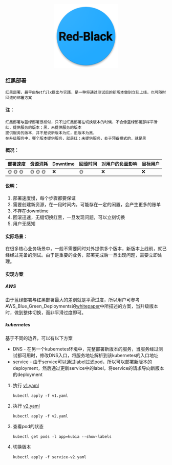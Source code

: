 <p align="center">
   <img width="200" src="red-black.png">
</p>

### 红黑部署
    红黑部署，最早由Netfilx提出与实践，是一种将通过测试后的新版本做到立刻上线，也可随时回滚的部署方案

#### 注：
    红黑部署与蓝绿部署很相似，只不过红黑部署在切换版本的时候，不会像蓝绿部署那样平滑
    红，提供服务的版本；黑，未提供服务的版本
    提供服务的版本，并不是说新版本为红，旧版本为黑，
    在升级服务中，哪个版本提供服务，就是红；未提供服务，处于预备模式的，就是黑

#### 概况：

| 部署速度 |  资源消耗  | Downtime  | 回滚时间  | 对用户的负面影响| 目标用户|
| -------| ---------| --------| --------| --------|--------|
| :sun_with_face: :sun_with_face: :sun_with_face:  |  :sun_with_face: :sun_with_face: :sun_with_face:   | :x:   | :sun_with_face: | :x: | :x: |

#### 说明：
1. 部署速度慢，每个步骤都要保证
2. 需要创建新资源，在一段时间内，可能存在一定的闲置，会产生更多的账单
3. 不存在dowmtime
4. 回滚迅速，无缝切换红黑，一旦发现问题，可以立刻切换
5. 用户无感知
   
#### 实际场景：
在很多核心业务场景中，一般不需要同时对外提供多个版本，新版本上线前，就已经经过完备的测试。由于是重要的业务，部署完成后一旦出现问题，需要立即处理。

#### 实现方案

##### AWS
由于蓝绿部署与红黑部署最大的差别就是平滑过度，所以用户可参考AWS_Blue_Green_Deployments的[whitepaper](https://github.com/liubq919/AWS_Blue_Green_Deployments_cn)中所描述的方案，当升级版本时，做到整体切换，而非平滑过度即可。

##### kubernetes
基于不同的边界，可以有以下方案

- DNS - 在另一个kubernetes环境中，完整部署新版本的服务，当服务经过测试都可用时，修改DNS入口，将服务地址解析到该kubernetes的入口地址
- service - 由于service可以通过label过滤pod，所以可以部署新版本的deployment，然后通过更新service中的label，将service的请求导向新版本的deployment

1. 执行 [v1.yaml](v1.yaml)
   ```
   kubectl apply -f v1.yaml
   ```

2. 执行 [v2.yaml](v2.yaml)
   ```
   kubectl apply -f v2.yaml
   ```

3. 查看pod的状态
   ```
   kubectl get pods -l app=kubia --show-labels
   ```
4. 切换版本
   ```
   kubectl apply -f service-v2.yaml
   ```    